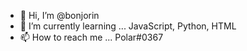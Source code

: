 - 👋 Hi, I’m @bonjorin
- 🌱 I’m currently learning ... JavaScript, Python, HTML
- 📫 How to reach me ... Polar#0367

<!---
bonjorin/bonjorin is a ✨ special ✨ repository because its `README.md` (this file) appears on your GitHub profile.
You can click the Preview link to take a look at your changes.
--->
